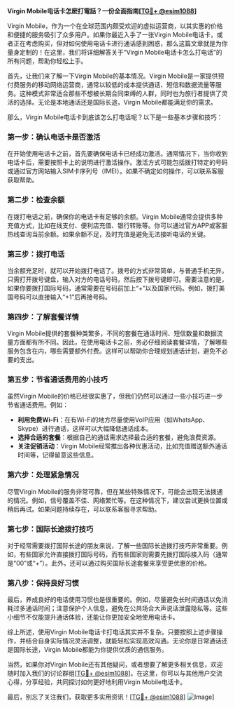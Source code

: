 **Virgin Mobile电话卡怎麽打電話？一份全面指南[[TG💪+ @esim1088](https://t.me/s/esim1088)]**

Virgin Mobile，作为一个在全球范围内颇受欢迎的虚拟运营商，以其实惠的价格和便捷的服务吸引了众多用户。如果你最近入手了一张Virgin Mobile电话卡，或者正在考虑购买，但对如何使用电话卡进行通话感到困惑，那么这篇文章就是为你量身定制的！在这里，我们将详细解答关于“Virgin Mobile电话卡怎么打电话”的所有问题，帮助你轻松上手。

首先，让我们来了解一下Virgin Mobile的基本情况。Virgin Mobile是一家提供预付费服务的移动网络运营商，通常以较低的成本提供通话、短信和数据流量等服务。这种模式非常适合那些不想被长期合同束缚的人群，同时也为旅行者提供了灵活的选择。无论是本地通话还是国际长途，Virgin Mobile都能满足你的需求。

那么，Virgin Mobile电话卡到底该怎么打电话呢？以下是一些基本步骤和技巧：

### **第一步：确认电话卡是否激活**
在开始使用电话卡之前，首先要确保电话卡已经成功激活。通常情况下，当你收到电话卡后，需要按照卡上的说明进行激活操作。激活方式可能包括拨打特定的号码或通过官方网站输入SIM卡序列号（IMEI）。如果不确定如何操作，可以联系客服获取帮助。

### **第二步：检查余额**
在拨打电话之前，确保你的电话卡有足够的余额。Virgin Mobile通常会提供多种充值方式，比如在线支付、便利店充值、银行转账等。你可以通过官方APP或客服热线查询当前余额。如果余额不足，及时充值是避免无法接听电话的关键。

### **第三步：拨打电话**
当余额充足时，就可以开始拨打电话了。拨号的方式非常简单，与普通手机无异。只需打开拨号键盘，输入对方的电话号码，然后按下拨号键即可。需要注意的是，如果你要拨打国际号码，通常需要在号码前加上“+”以及国家代码。例如，拨打美国号码可以直接输入“+1”后再接号码。

### **第四步：了解套餐详情**
Virgin Mobile提供的套餐种类繁多，不同的套餐在通话时间、短信数量和数据流量方面都有所不同。因此，在使用电话卡之前，务必仔细阅读套餐详情，了解哪些服务包含在内，哪些需要额外付费。这样可以帮助你合理规划通话计划，避免不必要的支出。

### **第五步：节省通话费用的小技巧**
虽然Virgin Mobile的价格已经很实惠了，但我们仍然可以通过一些小技巧进一步节省通话费用。例如：
- **利用免费Wi-Fi**：在有Wi-Fi的地方尽量使用VoIP应用（如WhatsApp、Skype）进行通话，这样可以大幅降低通话成本。
- **选择合适的套餐**：根据自己的通话需求选择最合适的套餐，避免浪费资源。
- **关注促销活动**：Virgin Mobile经常推出各种优惠活动，比如充值赠送额外通话时间等，记得留意这些信息。

### **第六步：处理紧急情况**
尽管Virgin Mobile的服务非常可靠，但在某些特殊情况下，可能会出现无法拨通的情况。例如，信号覆盖不佳、网络繁忙等。在这种情况下，建议尝试更换位置或稍后再试。如果问题持续存在，可以联系客服寻求帮助。

### **第七步：国际长途拨打技巧**
对于经常需要拨打国际长途的朋友来说，了解一些国际长途拨打技巧非常重要。例如，有些国家允许直接拨打国际号码，而有些国家则需要先拨打国际接入码（通常是“00”或“+”）。此外，还可以通过购买国际长途套餐来享受更优惠的价格。

### **第八步：保持良好习惯**
最后，养成良好的电话使用习惯也是很重要的。例如，尽量避免长时间通话以免消耗过多通话时间；注意保护个人信息，避免在公共场合大声说话泄露隐私等。这些小细节不仅能提升通话体验，还能让你更加安全地使用电话卡。

综上所述，使用Virgin Mobile电话卡打电话其实并不复杂。只要按照上述步骤操作，并结合自身实际情况灵活调整，就能轻松实现高效沟通。无论你是日常通话还是国际长途，Virgin Mobile都能为你提供优质的通信服务。

当然，如果你对Virgin Mobile还有其他疑问，或者想要了解更多相关信息，欢迎随时加入我们的讨论群组[[TG💪+ @esim1088](https://t.me/s/esim1088)]。在这里，你可以与其他用户交流心得，分享经验，共同探讨如何更好地利用Virgin Mobile电话卡。

最后，别忘了关注我们，获取更多实用资讯！[[TG💪+ @esim1088](https://t.me/s/esim1088)] ![Image](https://i.postimg.cc/4NQfJmqS/Snipaste-2025-05-13-00-14-12.png)]